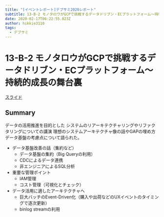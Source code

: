 ```yaml
---
title: "[イベントレポート]デブサミ2020レポート"
subtitle: 13-B-2 モノタロウがGCPで挑戦するデータドリブン・ECプラットフォーム〜持続的成長の舞台裏
date: 2020-02-17T06:22:55.023Z
author: hikkie3110
tags:
  - デブサミ
---
```

# 13-B-2 モノタロウがGCPで挑戦するデータドリブン・ECプラットフォーム〜持続的成長の舞台裏

[スライド](https://speakerdeck.com/fpt/monotaro-devsumi2020winter)

## Summary
データの活用推進を目的とした
システムのリアーキテクチャリングやリファクタリングについての講演
理想のシステムアーキテクチャ像の話やGAPの埋め方
データ基盤の考慮点について語られた。


* データ基盤改善の話（集約など）
  * データ基盤の集約（Big Queryの利用）
  * CDCによるデータ連携
  * 非エンジニアによるSQL分析
* 重要な管理ポイント
  * IAM管理
  * コスト管理（可視化とチェック）
* データ活用に適したアーキテクチャへ
  * 巨大バッチのEvent-Driven化（購入や出荷などのUXイベントのタイミングで逐次更新）
  * binlog streamの利用　